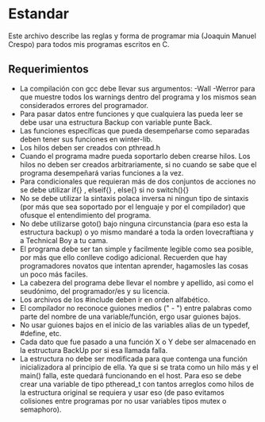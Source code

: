 # Estandar
Este archivo describe las reglas y forma de programar mia (Joaquin Manuel Crespo) para todos mis programas escritos en C.

## Requerimientos 
* La compilación con gcc debe llevar sus argumentos: -Wall -Werror para que muestre todos los warnings dentro del programa
y los mismos sean considerados errores del programador.
* Para pasar datos entre funciones y que cualquiera las pueda leer se debe usar una estructura Backup con variable punte Back.
* Las funciones específicas que pueda desempeñarse como separadas deben tener sus funciones en winter-lib.
* Los hilos deben ser creados con pthread.h
* Cuando el programa madre pueda soportarlo deben crearse hilos. Los hilos no deben ser creados arbitrariamente, si no cuando se
sabe que el programa desempeñará varias funciones a la vez.
* Para condicionales que requieran más de dos conjuntos de acciones no se debe utilizar if{} , elseif{} , else{} si no switch(){}
* No se debe utilizar la sintaxis polaca inversa ni ningun tipo de sintaxis (por más que sea soportado por el lenguaje y
por el compilador) que ofusque el entendimiento del programa.
* No debe utilizarse goto() bajo ninguna circunstancia (para eso esta la estructura backup) o yo mismo mandaré a toda la orden 
lovecraftiana y a Technical Boy a tu cama.
* El programa debe ser tan simple y facilmente legible como sea posible, por más que ello conlleve codigo adicional. Recuerden
que hay programadores novatos que intentan aprender, hagamosles las cosas un poco más faciles.
* La cabezera del programa debe llevar el nombre y apellido, asi como el seudónimo, del programador/es y su licencia.
* Los archivos de los  #include deben ir en orden alfabético.
* El compilador no reconoce guiones medios (" - ") entre palabras como parte del nombre de una variable/función, ergo usar guiones bajos.
* No usar guiones bajos en el inicio de las variables alias de un typedef, #define, etc.
* Cada dato que fue pasado a una función X o Y debe ser almacenado en la estructura BackUp por si esa llamada falla.
* La estructura no debe ser modificada para que contenga una función inicializadora al principio de ella. Ya que si se trata
como un hilo más y el main() falla, este quedará funcionando en el host. Para eso se debe crear una variable de tipo ptheread_t
con tantos arreglos como hilos de la estructura original se requiera y usar eso (de paso evitamos colisiones entre programas
por no usar variables tipos mutex o semaphoro).
